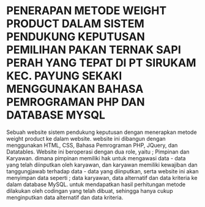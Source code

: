 # PENERAPAN METODE WEIGHT PRODUCT DALAM SISTEM PENDUKUNG KEPUTUSAN PEMILIHAN PAKAN TERNAK SAPI PERAH YANG TEPAT DI PT SIRUKAM KEC. PAYUNG SEKAKI MENGGUNAKAN BAHASA PEMROGRAMAN PHP DAN DATABASE MYSQL

Sebuah website sistem pendukung keputusan dengan menerapkan metode weight product ke dalam website. website ini dibangun dengan menggunakan HTML, CSS, Bahasa Pemrograman PHP, JQuery, dan Datatables. Website ini beroperasi dengan dua role, yaitu ; Pimpinan dan Karyawan. dimana pimpinan memiliki hak untuk mengawasi data - data yang telah diinputkan oleh karyawan, dan karyawan memiliki kewajiban dan tanggungjawab terhadap data - data yang diinputkan, serta website ini akan menyimpan data seperti ; data karyawan, data alternatif dan data kriteria ke dalam database MySQL. untuk mendapatkan hasil perhitungan metode dilakukan oleh codingan yang telah dibuat, sehingga hanya cukup menginputkan data alternatif dan data kriteria.
